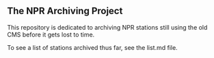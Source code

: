 ## The NPR Archiving Project

This repository is dedicated to archiving NPR stations still using the old CMS before it gets lost to time.


To see a list of stations archived thus far, see the list.md file.
